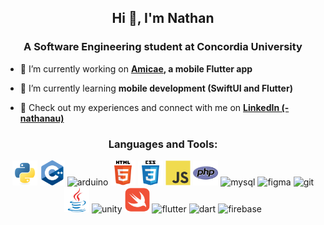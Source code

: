 <h2 align="center">Hi 👋, I'm Nathan</h1>
<h3 align="center">A Software Engineering student at Concordia University</h3>

- 🔭 I’m currently working on **[Amicae](https://github.com/nathan-au/amicae-app.git), a mobile Flutter app**

- 🌱 I’m currently learning **mobile development (SwiftUI and Flutter)**

- 📄 Check out my experiences and connect with me on **[LinkedIn (-nathanau)](https://www.linkedin.com/in/-nathanau/)**

<h3 align="center">Languages and Tools:</h3>
<p align="center"> 
  <img src="https://raw.githubusercontent.com/devicons/devicon/master/icons/python/python-original.svg" alt="python" width="40" height="40"/> 
  <img src="https://raw.githubusercontent.com/devicons/devicon/master/icons/cplusplus/cplusplus-original.svg" alt="cplusplus" width="40" height="40"/>
  <img src="https://cdn.worldvectorlogo.com/logos/arduino-1.svg" alt="arduino" width="40" height="40"/> 

  <img src="https://raw.githubusercontent.com/devicons/devicon/master/icons/html5/html5-original-wordmark.svg" alt="html5" width="40" height="40"/> 
  <img src="https://raw.githubusercontent.com/devicons/devicon/master/icons/css3/css3-original-wordmark.svg" alt="css3" width="40" height="40"/> 
  <img src="https://raw.githubusercontent.com/devicons/devicon/master/icons/javascript/javascript-original.svg" alt="javascript" width="40" height="40"/> 
  <img src="https://raw.githubusercontent.com/devicons/devicon/master/icons/php/php-original.svg" alt="php" width="40" height="40"/> 
  <img src="https://pngimg.com/uploads/mysql/mysql_PNG9.png" alt="mysql" width="auto" height="40"/> 

  <img src="https://www.vectorlogo.zone/logos/figma/figma-icon.svg" alt="figma" width="40" height="40"/> 
  <img src="https://www.vectorlogo.zone/logos/git-scm/git-scm-icon.svg" alt="git" width="40" height="40"/> 
  <img src="https://raw.githubusercontent.com/devicons/devicon/master/icons/java/java-original.svg" alt="java" width="40" height="40"/> 
  <img src="https://avatars.githubusercontent.com/u/426196?s=200&v=4" alt="unity" width="40" height="40"/> 
  <img src="https://raw.githubusercontent.com/devicons/devicon/master/icons/swift/swift-original.svg" alt="swift" width="auto" height="40"/> 
  <img src="https://www.vectorlogo.zone/logos/flutterio/flutterio-icon.svg" alt="flutter" width="40" height="40"/>
  <img src="https://www.vectorlogo.zone/logos/dartlang/dartlang-icon.svg" alt="dart" width="40" height="40"/> 

  <img src="https://brandeps.com/logo-download/F/Firebase-logo-02.png" alt="firebase" width="auto" height="40"/> 
  <!---<img src="" alt="" width="auto" height="40"/>-->
</p>

